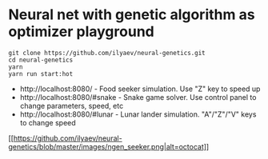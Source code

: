 # Neural net with genetic algorithm as optimizer playground
```
git clone https://github.com/ilyaev/neural-genetics.git
cd neural-genetics
yarn
yarn run start:hot
```

- http://localhost:8080/ - Food seeker simulation. Use "Z" key to speed up
- http://localhost:8080/#snake - Snake game solver. Use control panel to change parameters, speed, etc
- http://localhost:8080/#lunar - Lunar lander simulation. "A"/"Z"/"V" keys to change speed

[[https://github.com/ilyaev/neural-genetics/blob/master/images/ngen_seeker.png|alt=octocat]]

